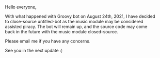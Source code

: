 Hello everyone,

With what happened with Groovy bot on August 24th, 2021, I have decided to close-source untitled-bot as the music module may be considered assisted piracy.
The bot will remain up, and the source code may come back in the future with the music module closed-source.

Please email me if you have any concerns.

See you in the next update :)
